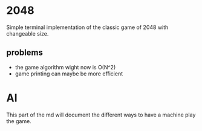 # 2048

Simple terminal implementation of the classic game of 2048 with changeable size.

## problems
- the game algorithm wight now is O(N^2)
- game printing can maybe be more efficient

# AI

This part of the md will document the different ways to have a machine play the game.